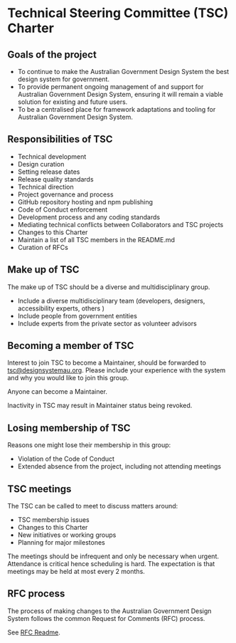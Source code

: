 # Technical Steering Committee (TSC) Charter

## Goals of the project

- To continue to make the Australian Government Design System the best design system for government.
- To provide permanent ongoing management of and support for Australian Government Design System, ensuring it will remain a viable solution for existing and future users.
- To be a centralised place for framework adaptations and tooling for Australian Government Design System.

## Responsibilities of TSC

- Technical development
- Design curation
- Setting release dates
- Release quality standards
- Technical direction
- Project governance and process
- GitHub repository hosting and npm publishing
- Code of Conduct enforcement
- Development process and any coding standards
- Mediating technical conflicts between Collaborators and TSC projects
- Changes to this Charter
- Maintain a list of all TSC members in the README.md
- Curation of RFCs

## Make up of TSC

The make up of TSC should be a diverse and multidisciplinary group.

- Include a diverse multidisciplinary team (developers, designers, accessibility experts, others )
- Include people from government entities
- Include experts from the private sector as volunteer advisors

## Becoming a member of TSC

Interest to join TSC to become a Maintainer, should be forwarded to tsc@designsystemau.org.
Please include your experience with the system and why you would like to join this group.

Anyone can become a Maintainer.

Inactivity in TSC may result in Maintainer status being revoked.

## Losing membership of TSC

Reasons one might lose their membership in this group:

- Violation of the Code of Conduct
- Extended absence from the project, including not attending meetings

## TSC meetings

The TSC can be called to meet to discuss matters around:

- TSC membership issues
- Changes to this Charter
- New initiatives or working groups
- Planning for major milestones

The meetings should be infrequent and only be necessary when urgent.
Attendance is critical hence scheduling is hard.
The expectation is that meetings may be held at most every 2 months.

## RFC process

The process of making changes to the Australian Government Design System follows the common Request for Comments (RFC) process.

See [RFC Readme](https://github.com/designsystemau/RFCs/blob/main/README.md).
